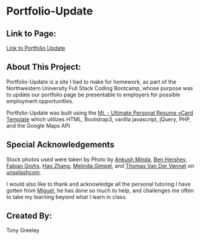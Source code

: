 # Portfolio-Update

## Link to Page:
[Link to Portfolio Update](https://tonythetiger323.github.io/Portfolio-Update/)

## About This Project:
Portfolio-Update is a site I had to make for homework, as part of the Northwestern University Full Stack Coding Bootcamp, whose purpose was to update our portfolio page be presentable to employers for possible employment opportunities.

Portfolio-Update was built using the [Mi. - Ultimate Personal Resume vCard Template](https://themeforest.net/item/mi-ultimate-personal-resume-vcard-template/13308494?ref=suelo) which utilizes HTML, Bootstrap3, vanilla javascript, jQuery, PHP, and the Google Maps API

## Special Acknowledgements
Stock photos used were taken by Photo by [Ankush Minda](https://unsplash.com/@an_ku_sh), [Ben Hershey](https://unsplash.com/@benhershey), [Fabian Grohs](https://unsplash.com/@grohsfabian), [Hao Zhang](https://unsplash.com/@hharvey), [Melinda Gimpel](https://unsplash.com/@melindagimpel), and [Thomas Van Der Vennet](https://unsplash.com/@wearedead) on [unsplashcom](https://unsplash.com).

I would also like to thank and acknowledge all the personal tutoring I have gotten from [Miguel](http://www.miguel.cab/), he has done so much to help, and challenges me often to take my learning beyond what I learn in class.


## Created By:
Tony Greeley
